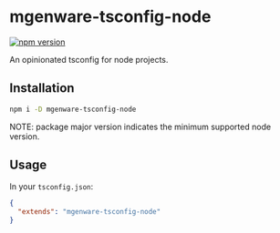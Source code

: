 # mgenware-tsconfig-node

[![npm version](https://img.shields.io/npm/v/mgenware-tsconfig-node.svg?style=flat-square)](https://npmjs.com/package/mgenware-tsconfig-node)

An opinionated tsconfig for node projects.

## Installation

```sh
npm i -D mgenware-tsconfig-node
```

NOTE: package major version indicates the minimum supported node version.

## Usage

In your `tsconfig.json`:

```json
{
  "extends": "mgenware-tsconfig-node"
}
```
